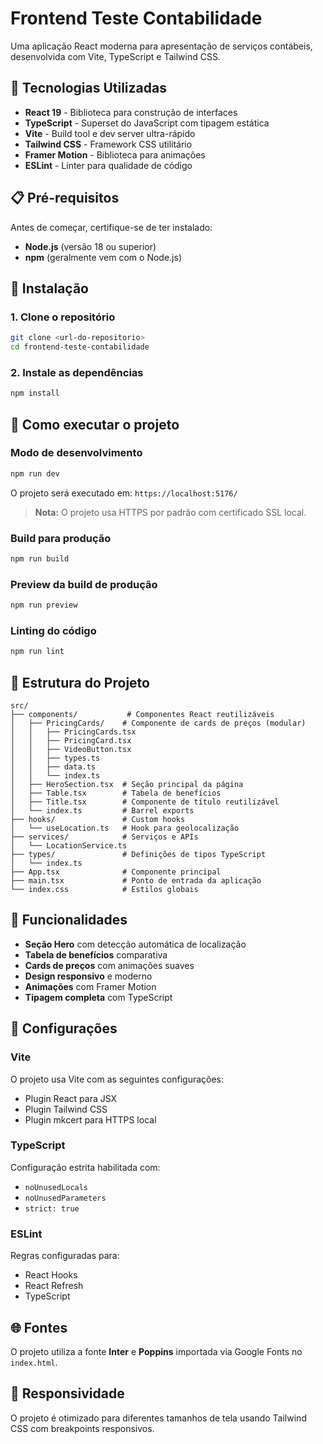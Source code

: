 # Frontend Teste Contabilidade

Uma aplicação React moderna para apresentação de serviços contábeis, desenvolvida com Vite, TypeScript e Tailwind CSS.

## 🚀 Tecnologias Utilizadas

- **React 19** - Biblioteca para construção de interfaces
- **TypeScript** - Superset do JavaScript com tipagem estática
- **Vite** - Build tool e dev server ultra-rápido
- **Tailwind CSS** - Framework CSS utilitário
- **Framer Motion** - Biblioteca para animações
- **ESLint** - Linter para qualidade de código

## 📋 Pré-requisitos

Antes de começar, certifique-se de ter instalado:

- **Node.js** (versão 18 ou superior)
- **npm** (geralmente vem com o Node.js)

## 🔧 Instalação

### 1. Clone o repositório
```bash
git clone <url-do-repositorio>
cd frontend-teste-contabilidade
```

### 2. Instale as dependências
```bash
npm install
```

## 🚀 Como executar o projeto

### Modo de desenvolvimento
```bash
npm run dev
```

O projeto será executado em: `https://localhost:5176/`

> **Nota:** O projeto usa HTTPS por padrão com certificado SSL local.

### Build para produção
```bash
npm run build
```

### Preview da build de produção
```bash
npm run preview
```

### Linting do código
```bash
npm run lint
```

## 📁 Estrutura do Projeto

```
src/
├── components/           # Componentes React reutilizáveis
│   ├── PricingCards/    # Componente de cards de preços (modular)
│   │   ├── PricingCards.tsx
│   │   ├── PricingCard.tsx
│   │   ├── VideoButton.tsx
│   │   ├── types.ts
│   │   ├── data.ts
│   │   └── index.ts
│   ├── HeroSection.tsx  # Seção principal da página
│   ├── Table.tsx        # Tabela de benefícios
│   ├── Title.tsx        # Componente de título reutilizável
│   └── index.ts         # Barrel exports
├── hooks/               # Custom hooks
│   └── useLocation.ts   # Hook para geolocalização
├── services/            # Serviços e APIs
│   └── LocationService.ts
├── types/               # Definições de tipos TypeScript
│   └── index.ts
├── App.tsx              # Componente principal
├── main.tsx             # Ponto de entrada da aplicação
└── index.css            # Estilos globais
```

## 🎨 Funcionalidades

- **Seção Hero** com detecção automática de localização
- **Tabela de benefícios** comparativa
- **Cards de preços** com animações suaves
- **Design responsivo** e moderno
- **Animações** com Framer Motion
- **Tipagem completa** com TypeScript

## 🔧 Configurações

### Vite
O projeto usa Vite com as seguintes configurações:
- Plugin React para JSX
- Plugin Tailwind CSS
- Plugin mkcert para HTTPS local

### TypeScript
Configuração estrita habilitada com:
- `noUnusedLocals`
- `noUnusedParameters`
- `strict: true`

### ESLint
Regras configuradas para:
- React Hooks
- React Refresh
- TypeScript

## 🌐 Fontes

O projeto utiliza a fonte **Inter** e **Poppins** importada via Google Fonts no `index.html`.

## 📱 Responsividade

O projeto é otimizado para diferentes tamanhos de tela usando Tailwind CSS com breakpoints responsivos.

